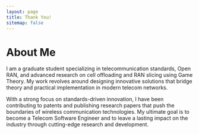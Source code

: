 ```yaml
---
layout: page
title: Thank You!
sitemap: false
---
```


# About Me

I am a graduate student specializing in telecommunication standards, Open RAN, and advanced research on cell offloading and RAN slicing using Game Theory. My work revolves around designing innovative solutions that bridge theory and practical implementation in modern telecom networks.

With a strong focus on standards-driven innovation, I have been contributing to patents and publishing research papers that push the boundaries of wireless communication technologies. My ultimate goal is to become a Telecom Software Engineer and to leave a lasting impact on the industry through cutting-edge research and development.
